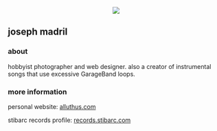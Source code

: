 <html align="left">
<p align="center">
  <img src="https://raw.githubusercontent.com/versocre/versocre/master/alluthus_banner_new.png">
</p>
<h2>joseph madril</h2>
<h3>about</h3>
<p>hobbyist photographer and web designer. also a creator of instrumental songs that use excessive GarageBand loops.</p>
<h3>more information</h3>
<p>personal website: <a href="https://alluthus.com/" target="_blank">alluthus.com</a></p>
<p>stibarc records profile: <a href="https://records.stibarc.com/artist/alluthus/" target="_blank">records.stibarc.com</a></p>
</html>